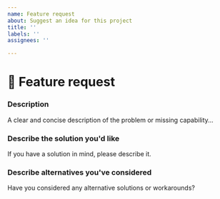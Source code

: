 ```yaml
---
name: Feature request
about: Suggest an idea for this project
title: ''
labels: ''
assignees: ''

---
```


<!--🔅🔅🔅🔅🔅🔅🔅🔅🔅🔅🔅🔅🔅🔅🔅🔅🔅🔅🔅🔅🔅🔅🔅🔅🔅🔅🔅🔅🔅🔅🔅

Oh hi there! 😄

To expedite issue processing please search open and closed issues before submitting a new one.
Existing issues often contain information about workarounds, resolution, or progress updates.

🔅🔅🔅🔅🔅🔅🔅🔅🔅🔅🔅🔅🔅🔅🔅🔅🔅🔅🔅🔅🔅🔅🔅🔅🔅🔅🔅🔅🔅🔅🔅🔅🔅-->

# 🚀 Feature request

### Description

<!-- ✍️--> A clear and concise description of the problem or missing capability...

### Describe the solution you'd like

<!-- ✍️--> If you have a solution in mind, please describe it.

### Describe alternatives you've considered

<!-- ✍️--> Have you considered any alternative solutions or workarounds?
